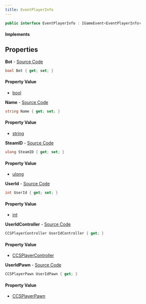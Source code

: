 ```yaml
---
title: EventPlayerInfo
---
```


```csharp
public interface EventPlayerInfo : IGameEvent<EventPlayerInfo>
```

#### Implements

## Properties

**Bot** - [Source Code](https://github.com/swiftly-solution/swiftlys2/blob/master/managed/src/SwiftlyS2.Generated/GameEvents/Interfaces/EventPlayerInfo.cs#L58)

```csharp
bool Bot { get; set; }
```

#### Property Value

- [bool](https://learn.microsoft.com/dotnet/api/system.boolean)

**Name** - [Source Code](https://github.com/swiftly-solution/swiftlys2/blob/master/managed/src/SwiftlyS2.Generated/GameEvents/Interfaces/EventPlayerInfo.cs#L23)

```csharp
string Name { get; set; }
```

#### Property Value

- [string](https://learn.microsoft.com/dotnet/api/system.string)

**SteamID** - [Source Code](https://github.com/swiftly-solution/swiftlys2/blob/master/managed/src/SwiftlyS2.Generated/GameEvents/Interfaces/EventPlayerInfo.cs#L51)

```csharp
ulong SteamID { get; set; }
```

#### Property Value

- [ulong](https://learn.microsoft.com/dotnet/api/system.uint64)

**UserId** - [Source Code](https://github.com/swiftly-solution/swiftlys2/blob/master/managed/src/SwiftlyS2.Generated/GameEvents/Interfaces/EventPlayerInfo.cs#L44)

```csharp
int UserId { get; set; }
```

#### Property Value

- [int](https://learn.microsoft.com/dotnet/api/system.int32)

**UserIdController** - [Source Code](https://github.com/swiftly-solution/swiftlys2/blob/master/managed/src/SwiftlyS2.Generated/GameEvents/Interfaces/EventPlayerInfo.cs#L30)

```csharp
CCSPlayerController UserIdController { get; }
```

#### Property Value

- [CCSPlayerController](/docs/api/shared/schemadefinitions/ccsplayercontroller)

**UserIdPawn** - [Source Code](https://github.com/swiftly-solution/swiftlys2/blob/master/managed/src/SwiftlyS2.Generated/GameEvents/Interfaces/EventPlayerInfo.cs#L37)

```csharp
CCSPlayerPawn UserIdPawn { get; }
```

#### Property Value

- [CCSPlayerPawn](/docs/api/shared/schemadefinitions/ccsplayerpawn)

